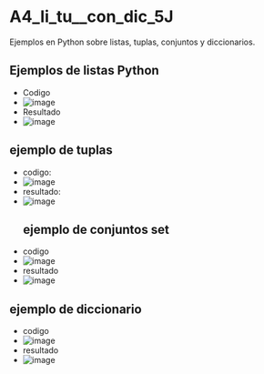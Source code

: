 # A4_li_tu__con_dic_5J
Ejemplos en Python sobre listas, tuplas, conjuntos y diccionarios.
## Ejemplos de listas Python
- Codigo
- ![image](https://github.com/user-attachments/assets/8d86ed70-cd68-4a43-89a8-0cc08c54d60b)
- Resultado
- ![image](https://github.com/user-attachments/assets/4ae23707-3eb9-4765-a7fe-57442ff0696e)
## ejemplo de tuplas
- codigo:
- ![image](https://github.com/user-attachments/assets/f0194c9f-7ec0-4489-85ae-f7a2ae1cf3a1)
- resultado:
- ![image](https://github.com/user-attachments/assets/58af98bc-c776-49ab-8880-6e0ac8b50d72)
  ## ejemplo de conjuntos set
- codigo
- ![image](https://github.com/user-attachments/assets/27591ad5-f9a3-450b-b5fd-93e1d7d55da3)
- resultado
- ![image](https://github.com/user-attachments/assets/7b18ed64-8eff-41f5-b84e-a6c96d0a72d1)

## ejemplo de diccionario
- codigo
- ![image](https://github.com/user-attachments/assets/53b956e1-315a-44d5-a2fc-fe072c078333)
- resultado
- ![image](https://github.com/user-attachments/assets/7f34ce48-2f1d-4132-b1fb-e93a84d2a46b)





